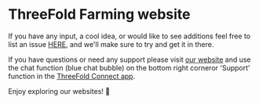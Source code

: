 
# ThreeFold Farming website

If you have any input, a cool idea, or would like to see additions feel free to list an issue [HERE](https://github.com/threefoldfoundation/www_threefold_farming/issues/new), and we'll make sure to try and get it in there.

If you have questions or need any support please visit [our website](https://www.threefold.io) and use the chat function (blue chat bubble) on the bottom right corneror 'Support' function in the [ThreeFold Connect app](https://threefold.io/info/threefold#/threefold__threefold_connect).

Enjoy exploring our websites! 🙂


